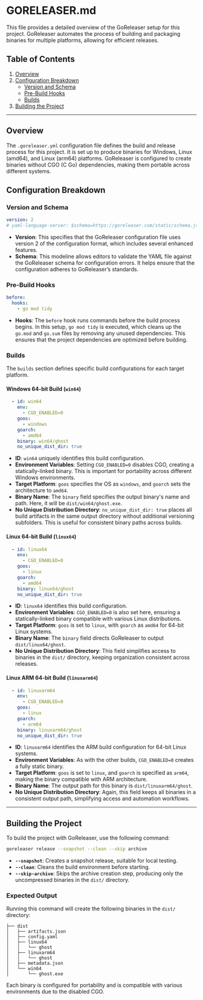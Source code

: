 # GORELEASER.md

This file provides a detailed overview of the GoReleaser setup for this project. GoReleaser automates the process of building and packaging binaries for multiple platforms, allowing for efficient releases.

## Table of Contents

1. [Overview](#overview)
2. [Configuration Breakdown](#configuration-breakdown)
   - [Version and Schema](#version-and-schema)
   - [Pre-Build Hooks](#pre-build-hooks)
   - [Builds](#builds)
3. [Building the Project](#building-the-project)

---

## Overview

The `.goreleaser.yml` configuration file defines the build and release process for this project. It is set up to produce binaries for Windows, Linux (amd64), and Linux (arm64) platforms. GoReleaser is configured to create binaries without CGO (C Go) dependencies, making them portable across different systems.

## Configuration Breakdown

### Version and Schema

```yaml
version: 2
# yaml-language-server: $schema=https://goreleaser.com/static/schema.json
```

- **Version**: This specifies that the GoReleaser configuration file uses version 2 of the configuration format, which includes several enhanced features.
- **Schema**: This modeline allows editors to validate the YAML file against the GoReleaser schema for configuration errors. It helps ensure that the configuration adheres to GoReleaser’s standards.

### Pre-Build Hooks

```yaml
before:
  hooks:
    - go mod tidy
```

- **Hooks**: The `before` hook runs commands before the build process begins. In this setup, `go mod tidy` is executed, which cleans up the `go.mod` and `go.sum` files by removing any unused dependencies. This ensures that the project dependencies are optimized before building.

### Builds

The `builds` section defines specific build configurations for each target platform.

#### Windows 64-bit Build (`win64`)

```yaml
  - id: win64
    env:
      - CGO_ENABLED=0
    goos:
      - windows
    goarch:
      - amd64
    binary: win64/ghost
    no_unique_dist_dir: true
```

- **ID**: `win64` uniquely identifies this build configuration.
- **Environment Variables**: Setting `CGO_ENABLED=0` disables CGO, creating a statically-linked binary. This is important for portability across different Windows environments.
- **Target Platform**: `goos` specifies the OS as `windows`, and `goarch` sets the architecture to `amd64`.
- **Binary Name**: The `binary` field specifies the output binary's name and path. Here, it will be `dist/win64/ghost.exe`.
- **No Unique Distribution Directory**: `no_unique_dist_dir: true` places all build artifacts in the same output directory without additional versioning subfolders. This is useful for consistent binary paths across builds.

#### Linux 64-bit Build (`linux64`)

```yaml
  - id: linux64
    env:
      - CGO_ENABLED=0
    goos:
      - linux
    goarch:
      - amd64
    binary: linux64/ghost
    no_unique_dist_dir: true
```

- **ID**: `linux64` identifies this build configuration.
- **Environment Variables**: `CGO_ENABLED=0` is also set here, ensuring a statically-linked binary compatible with various Linux distributions.
- **Target Platform**: `goos` is set to `linux`, with `goarch` as `amd64` for 64-bit Linux systems.
- **Binary Name**: The `binary` field directs GoReleaser to output `dist/linux64/ghost`.
- **No Unique Distribution Directory**: This field simplifies access to binaries in the `dist/` directory, keeping organization consistent across releases.

#### Linux ARM 64-bit Build (`linuxarm64`)

```yaml
  - id: linuxarm64
    env:
      - CGO_ENABLED=0
    goos:
      - linux
    goarch:
      - arm64
    binary: linuxarm64/ghost
    no_unique_dist_dir: true
```

- **ID**: `linuxarm64` identifies the ARM build configuration for 64-bit Linux systems.
- **Environment Variables**: As with the other builds, `CGO_ENABLED=0` creates a fully static binary.
- **Target Platform**: `goos` is set to `linux`, and `goarch` is specified as `arm64`, making the binary compatible with ARM architecture.
- **Binary Name**: The output path for this binary is `dist/linuxarm64/ghost`.
- **No Unique Distribution Directory**: Again, this field keeps all binaries in a consistent output path, simplifying access and automation workflows.

---

## Building the Project

To build the project with GoReleaser, use the following command:

```bash
goreleaser release --snapshot --clean --skip archive
```

- **`--snapshot`**: Creates a snapshot release, suitable for local testing.
- **`--clean`**: Cleans the build environment before starting.
- **`--skip-archive`**: Skips the archive creation step, producing only the uncompressed binaries in the `dist/` directory.

### Expected Output

Running this command will create the following binaries in the `dist/` directory:

```
├── dist
│   ├── artifacts.json
│   ├── config.yaml
│   ├── linux64
│   │   └── ghost
│   ├── linuxarm64
│   │   └── ghost
│   ├── metadata.json
│   └── win64
│       └── ghost.exe
```

Each binary is configured for portability and is compatible with various environments due to the disabled CGO.